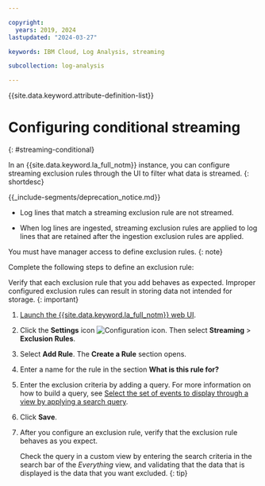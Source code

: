 ```yaml
---

copyright:
  years: 2019, 2024
lastupdated: "2024-03-27"

keywords: IBM Cloud, Log Analysis, streaming

subcollection: log-analysis

---
```


{{site.data.keyword.attribute-definition-list}}

# Configuring conditional streaming
{: #streaming-conditional}

In an {{site.data.keyword.la_full_notm}} instance, you can configure streaming exclusion rules through the UI to filter what data is streamed.
{: shortdesc}

<!-- common deprecation notice -->
{{_include-segments/deprecation_notice.md}}

- Log lines that match a streaming exclusion rule are not streamed.

- When log lines are ingested, streaming exclusion rules are applied to log lines that are retained after the ingestion exclusion rules are applied.


You must have manager access to define exclusion rules.
{: note}

Complete the following steps to define an exclusion rule:

Verify that each exclusion rule that you add behaves as expected. Improper configured exclusion rules can result in storing data not intended for storage.
{: important}

1. [Launch the {{site.data.keyword.la_full_notm}} web UI](/docs/services/log-analysis?topic=log-analysis-launch).

2. Click the **Settings** icon ![Configuration icon](images/admin.png "Admin icon"). Then select **Streaming** &gt; **Exclusion Rules**.

3. Select **Add Rule**. The **Create a Rule** section opens.

4. Enter a name for the rule in the section **What is this rule for?**

5. Enter the exclusion criteria by adding a query. For more information on how to build a query, see [Select the set of events to display through a view by applying a search query](/docs/log-analysis?topic=log-analysis-views#views_step2).

6. Click **Save**.

7. After you configure an exclusion rule, verify that the exclusion rule behaves as you expect.

    Check the query in a custom view by entering the search criteria in the search bar of the *Everything* view, and validating that the data that is displayed is the data that you want excluded.
    {: tip}
